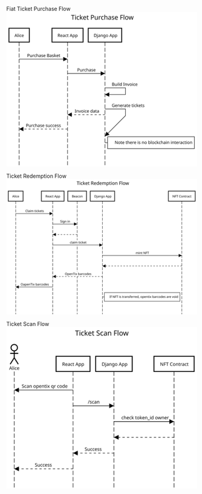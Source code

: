 Fiat Ticket Purchase Flow
![ticket purchase flow (fiat)](./docs/src/Ticket-Purchase-Flow-(Fiat).svg)

Ticket Redemption Flow
![ticket redemption flow](./docs/src/Ticket-Redemption-Flow.svg)

Ticket Scan Flow
![ticket scan flow](./docs/src/Ticket-Scan-Flow.svg)
